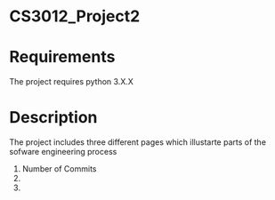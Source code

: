 # CS3012_Project2

# Requirements
The project requires python 3.X.X 

# Description
The project includes three different pages which illustarte parts of the sofware engineering process
1. Number of Commits
2.
3.

